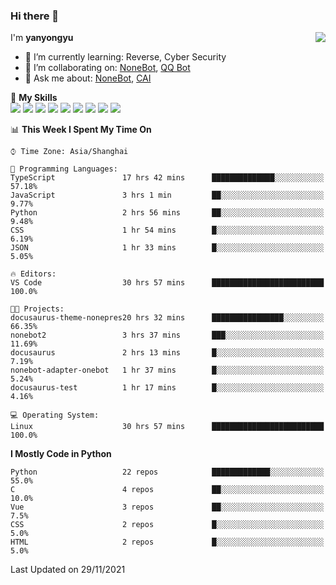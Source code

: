 ### Hi there 👋

<a href="#">
  <img align="right" src="https://github-readme-stats.vercel.app/api?username=yanyongyu&count_private=true&show_icons=true&bg_color=15,f2f7fd,E0EAFC" />
</a>

I'm **yanyongyu**

- 🌱 I’m currently learning: Reverse, Cyber Security
- 👯 I’m collaborating on: [NoneBot](https://github.com/nonebot), [QQ Bot](https://github.com/Mrs4s/go-cqhttp)
- 💬 Ask me about: [NoneBot](https://github.com/nonebot), [CAI](https://github.com/cscs181/CAI)

🌟 **My Skills**  
![](https://img.shields.io/badge/-Python-3e74a2?style=flat-square&logo=Python&logoColor=fff)
![](https://img.shields.io/badge/-Node.js-339933?style=flat-square&logo=Node.js&logoColor=fff)
![](https://img.shields.io/badge/-Vue-4fc08d?style=flat-square&logo=Vue.js&logoColor=fff)
![](https://img.shields.io/badge/-React-2d98ce?style=flat-square&logo=React&logoColor=fff)
![](https://img.shields.io/badge/-Docker-2496ED?style=flat-square&logo=Docker&logoColor=fff)
![](https://img.shields.io/badge/-Linux-000000?style=flat-square&logo=Linux&logoColor=fff)
![](https://img.shields.io/badge/-MySQL-4479A1?style=flat-square&logo=MySQL&logoColor=fff)
![](https://img.shields.io/badge/-Redis-DC382D?style=flat-square&logo=Redis&logoColor=fff)
![](https://img.shields.io/badge/-MongoDB-47A248?style=flat-square&logo=MongoDB&logoColor=fff)

<!--START_SECTION:waka-->
📊 **This Week I Spent My Time On** 

```text
⌚︎ Time Zone: Asia/Shanghai

💬 Programming Languages: 
TypeScript               17 hrs 42 mins      ██████████████░░░░░░░░░░░   57.18% 
JavaScript               3 hrs 1 min         ██░░░░░░░░░░░░░░░░░░░░░░░   9.77% 
Python                   2 hrs 56 mins       ██░░░░░░░░░░░░░░░░░░░░░░░   9.48% 
CSS                      1 hr 54 mins        █░░░░░░░░░░░░░░░░░░░░░░░░   6.19% 
JSON                     1 hr 33 mins        █░░░░░░░░░░░░░░░░░░░░░░░░   5.05%

🔥 Editors: 
VS Code                  30 hrs 57 mins      █████████████████████████   100.0%

🐱‍💻 Projects: 
docusaurus-theme-nonepres20 hrs 32 mins      ████████████████░░░░░░░░░   66.35% 
nonebot2                 3 hrs 37 mins       ███░░░░░░░░░░░░░░░░░░░░░░   11.69% 
docusaurus               2 hrs 13 mins       █░░░░░░░░░░░░░░░░░░░░░░░░   7.19% 
nonebot-adapter-onebot   1 hr 37 mins        █░░░░░░░░░░░░░░░░░░░░░░░░   5.24% 
docusaurus-test          1 hr 17 mins        █░░░░░░░░░░░░░░░░░░░░░░░░   4.16%

💻 Operating System: 
Linux                    30 hrs 57 mins      █████████████████████████   100.0%

```

**I Mostly Code in Python** 

```text
Python                   22 repos            █████████████░░░░░░░░░░░░   55.0% 
C                        4 repos             ██░░░░░░░░░░░░░░░░░░░░░░░   10.0% 
Vue                      3 repos             ██░░░░░░░░░░░░░░░░░░░░░░░   7.5% 
CSS                      2 repos             █░░░░░░░░░░░░░░░░░░░░░░░░   5.0% 
HTML                     2 repos             █░░░░░░░░░░░░░░░░░░░░░░░░   5.0%

```



 Last Updated on 29/11/2021
<!--END_SECTION:waka-->
